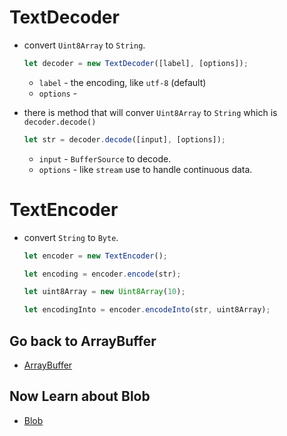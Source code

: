 # TextDecoder

- convert `Uint8Array` to `String`.

  ```js
  let decoder = new TextDecoder([label], [options]);
  ```

  - `label` - the encoding, like `utf-8` (default)
  - `options` -

- there is method that will conver `Uint8Array` to `String` which is `decoder.decode()`

  ```js
  let str = decoder.decode([input], [options]);
  ```

  - `input` - `BufferSource` to decode.
  - `options` - like `stream` use to handle continuous data.

# TextEncoder

- convert `String` to `Byte`.

  ```js
  let encoder = new TextEncoder();

  let encoding = encoder.encode(str);

  let uint8Array = new Uint8Array(10);

  let encodingInto = encoder.encodeInto(str, uint8Array);
  ```

## Go back to ArrayBuffer

- [ArrayBuffer](./01%20ArrayBuffer.md)

## Now Learn about Blob

- [Blob](./Blob.md)